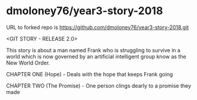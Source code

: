 # dmoloney76/year3-story-2018

URL to forked repo is https://github.com/dmoloney76/year3-story-2018.git


<GIT STORY - RELEASE 2.0>

This story is about a man named Frank who is struggling to survive 
in a world which is now governed by an artificial intelligent group know as the New World Order.

CHAPTER ONE (Hope) - Deals with the hope that keeps Frank going <Complete>

CHAPTER TWO (The Promise) - One person clings dearly to a promise they made <Complete>




